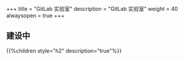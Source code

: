 +++
title = "GitLab 实验室"
description = "GitLab 实验室"
weight = 40
alwaysopen = true
+++

## 建设中

{{%children style="h2" description="true"%}}
